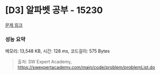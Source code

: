 # [D3] 알파벳 공부 - 15230 

[문제 링크](https://swexpertacademy.com/main/code/problem/problemDetail.do?contestProbId=AYLnMQT6vPADFATf) 

### 성능 요약

메모리: 13,548 KB, 시간: 128 ms, 코드길이: 575 Bytes



> 출처: SW Expert Academy, https://swexpertacademy.com/main/code/problem/problemList.do